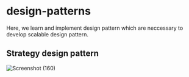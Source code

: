 # design-patterns
Here, we learn and implement design pattern which are neccessary to develop scalable design pattern.

## Strategy design pattern
![Screenshot (160)](https://github.com/kumaramarjeet7503/design-patterns/assets/64517073/f18bfefb-2991-4aa0-a79f-6634144b78ae)
